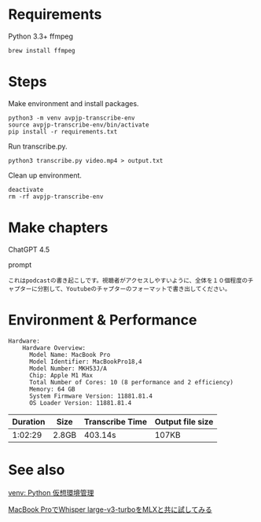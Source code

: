 
# Requirements

Python 3.3+
ffmpeg

```
brew install ffmpeg
```

# Steps

Make environment and install packages.

```
python3 -m venv avpjp-transcribe-env
source avpjp-transcribe-env/bin/activate
pip install -r requirements.txt
```

Run transcribe.py.

```
python3 transcribe.py video.mp4 > output.txt
```

Clean up environment.

```
deactivate
rm -rf avpjp-transcribe-env
```

# Make chapters

ChatGPT 4.5

prompt

```
これはpodcastの書き起こしです。視聴者がアクセスしやすいように、全体を１０個程度のチャプターに分割して、Youtubeのチャプターのフォーマットで書き出してください。
```

# Environment & Performance

```
Hardware:
    Hardware Overview:
      Model Name: MacBook Pro
      Model Identifier: MacBookPro18,4
      Model Number: MKH53J/A
      Chip: Apple M1 Max
      Total Number of Cores: 10 (8 performance and 2 efficiency)
      Memory: 64 GB
      System Firmware Version: 11881.81.4
      OS Loader Version: 11881.81.4
```

| Duration | Size | Transcribe Time | Output file size |
| --- | --- | --- | --- |
| 1:02:29 | 2.8GB | 403.14s | 107KB |

# See also

[venv: Python 仮想環境管理](https://qiita.com/fiftystorm36/items/b2fd47cf32c7694adc2e)

[MacBook ProでWhisper large-v3-turboをMLXと共に試してみる](https://note.com/ngc_shj/n/n4b197c67a8d9)
